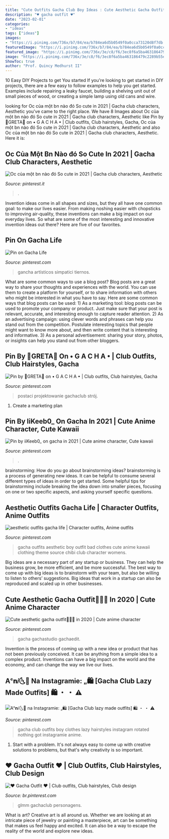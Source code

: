 ```yaml
---
title: "Cute Outfits Gacha Club Boy Ideas : Cute Aesthetic Gacha Outfit🥴🤚🏻 In 2020"
description: "♥ gacha outfit ♥"
date: "2023-02-01"
categories:
- "ideas"
tags: ["ideas"]
images:
- "https://i.pinimg.com/736x/b7/84/ea/b784ea6d5b0549f0a0cca73120d8f7db.jpg"
featuredImage: "https://i.pinimg.com/736x/b7/84/ea/b784ea6d5b0549f0a0cca73120d8f7db.jpg"
featured_image: "https://i.pinimg.com/736x/3e/c8/f6/3ec8f6a5ba463186479c2289b55eb5e6.jpg"
image: "https://i.pinimg.com/736x/3e/c8/f6/3ec8f6a5ba463186479c2289b55eb5e6.jpg"
ShowToc: true
author: "Prof. Quincy Medhurst II"
---
```



10 Easy DIY Projects to get You started
If you're looking to get started in DIY projects, there are a few easy to follow examples to help you get started. Examples include repairing a leaky faucet, building a shelving unit out of small pieces of wood, or creating a simple lamp using old cans and wire.

	

		
looking for Oc của một bn nào đó So cute in 2021 | Gacha club characters, Aesthetic you've came to the right place. We have 8 Images about Oc của một bn nào đó So cute in 2021 | Gacha club characters, Aesthetic like Pin by 🌺GRETA🌺 on • G A C H A • | Club outfits, Club hairstyles, Gacha, Oc của một bn nào đó So cute in 2021 | Gacha club characters, Aesthetic and also Oc của một bn nào đó So cute in 2021 | Gacha club characters, Aesthetic. Here it is:
		
    
## Oc Của Một Bn Nào đó So Cute In 2021 | Gacha Club Characters, Aesthetic

<img loading=lazy src="https://i.pinimg.com/736x/3e/c8/f6/3ec8f6a5ba463186479c2289b55eb5e6.jpg" onerror="this.onerror=null;this.src='https://tse3.mm.bing.net/th?id=OIP.wPWFL7RQQs9TOqqSSm5G2AHaM5&amp;pid=15.1';" alt="Oc của một bn nào đó So cute in 2021 | Gacha club characters, Aesthetic">

_Source: pinterest.it_

>. 

	

Invention ideas come in all shapes and sizes, but they all have one common goal: to make our lives easier. From making noshing easier with chopsticks to improving air-quality, these inventions can make a big impact on our everyday lives. So what are some of the most interesting and innovative invention ideas out there? Here are five of our favorites.

    
## Pin On Gacha Life

<img loading=lazy src="https://i.pinimg.com/736x/de/d8/df/ded8df7807aea3d7f777b18c12124ac7.jpg" onerror="this.onerror=null;this.src='https://tse3.mm.bing.net/th?id=OIP.bDwjpvIwAhXMRLbqhXLSsQHaJE&amp;pid=15.1';" alt="Pin on Gacha Life">

_Source: pinterest.com_

>gancha artísticos simpatici tiernos. 

	

What are some common ways to use a blog post?
Blog posts are a great way to share your thoughts and experiences with the world. You can use them to create a platform for yourself, or to share information with others who might be interested in what you have to say. Here are some common ways that blog posts can be used: 1) As a marketing tool: blog posts can be used to promote your company or product. Just make sure that your post is relevant, accurate, and interesting enough to capture reader attention. 2) As an advertising campaign: using clever words and phrases can help you stand out from the competition. Postulate interesting topics that people might want to know more about, and then write content that is interesting and informative. 3) As a personal advertisement: sharing your story, photos, or insights can help you stand out from other bloggers.

    
## Pin By 🌺GRETA🌺 On • G A C H A • | Club Outfits, Club Hairstyles, Gacha

<img loading=lazy src="https://i.pinimg.com/736x/6c/c8/d5/6cc8d58acf0c478b5194901240ec4f44.jpg" onerror="this.onerror=null;this.src='https://tse3.mm.bing.net/th?id=OIP.wlwxaO3UD2QigvYyCqnKAAHaHT&amp;pid=15.1';" alt="Pin by 🌺GRETA🌺 on • G A C H A • | Club outfits, Club hairstyles, Gacha">

_Source: pinterest.com_

>postaci projektowanie gachaclub strój. 

	

1. Create a marketing plan 

    
## Pin By IiKeeb0_ On Gacha In 2021 | Cute Anime Character, Cute Kawaii

<img loading=lazy src="https://i.pinimg.com/736x/23/5e/b3/235eb337a8bb8f4ce7c4b56e1d58fcfb.jpg" onerror="this.onerror=null;this.src='https://tse3.mm.bing.net/th?id=OIP.MTxbYFqhhv9MlqvCdpLOHQHaIj&amp;pid=15.1';" alt="Pin by iiKeeb0_ on gacha in 2021 | Cute anime character, Cute kawaii">

_Source: pinterest.com_

>. 

	

brainstorming: How do you go about brainstorming ideas?
brainstorming is a process of generating new ideas. It can be helpful to consume several different types of ideas in order to get started. Some helpful tips for brainstorming include breaking the idea down into smaller pieces, focusing on one or two specific aspects, and asking yourself specific questions.

    
## Aesthetic Outfits Gacha Life | Character Outfits, Anime Outfits

<img loading=lazy src="https://i.pinimg.com/736x/b7/84/ea/b784ea6d5b0549f0a0cca73120d8f7db.jpg" onerror="this.onerror=null;this.src='https://tse4.mm.bing.net/th?id=OIP.6PKMjmg75RP1nnEsL2jYxAHaHW&amp;pid=15.1';" alt="aesthetic outfits gacha life | Character outfits, Anime outfits">

_Source: pinterest.com_

>gacha outfits aesthetic boy outfit bad clothes cute anime kawaii clothing theme source chibi club character womens. 

	

Big ideas are a necessary part of any startup or business. They can help the business grow, be more efficient, and be more successful. The best way to come up with big ideas is to brainstorm with your team, but also be willing to listen to others’ suggestions. Big ideas that work in a startup can also be reproduced and scaled up in other businesses.

    
## Cute Aesthetic Gacha Outfit🥴🤚🏻 In 2020 | Cute Anime Character

<img loading=lazy src="https://i.pinimg.com/736x/22/01/e1/2201e1057c93a9cf341fe29de77cc209.jpg" onerror="this.onerror=null;this.src='https://tse2.mm.bing.net/th?id=OIP.VDKX-f2hPzSsEbhtluhKCQHaEK&amp;pid=15.1';" alt="Cute aesthetic gacha outfit🥴🤚🏻 in 2020 | Cute anime character">

_Source: pinterest.com_

>gacha gachastudio gachaedit. 

	

Invention is the process of coming up with a new idea or product that has not been previously conceived. It can be anything from a simple idea to a complex product. Inventions can have a big impact on the world and the economy, and can change the way we live our lives.

    
## Aᶜ𝐧𝑖🌜🌸 Na Instagramie: „🛍 [Gacha Club Lazy Made Outfits] 🛍 ・ ・ ⚠️

<img loading=lazy src="https://i.pinimg.com/736x/f1/91/e6/f191e621f6f99eaba8850ecb9d4efff6.jpg" onerror="this.onerror=null;this.src='https://tse4.mm.bing.net/th?id=OIP.Naggi6GJeHQjOCd8DsQM8AHaHa&amp;pid=15.1';" alt="Aᶜ𝐧𝑖🌜🌸 na Instagramie: „🛍 [Gacha Club lazy made outfits] 🛍 ・ ・ ⚠️">

_Source: pinterest.com_

>gacha club outfits boy clothes lazy hairstyles instagram rotated nothing got instagramie anime. 

	

1. Start with a problem. It's not always easy to come up with creative solutions to problems, but that's why creativity is so important.

    
## ♥ Gacha Outfit ♥ | Club Outfits, Club Hairstyles, Club Design

<img loading=lazy src="https://i.pinimg.com/736x/37/ac/d7/37acd794306c5b37dcf8d8b5b2470f00.jpg" onerror="this.onerror=null;this.src='https://tse2.mm.bing.net/th?id=OIP.q6hIqqXFdRh-gqVu8PEy0wHaLT&amp;pid=15.1';" alt="♥ Gacha Outfit ♥ | Club outfits, Club hairstyles, Club design">

_Source: br.pinterest.com_

>glmm gachaclub personagens. 

	

What is art?
Creative art is all around us. Whether we are looking at an intricate piece of jewelry or painting a masterpiece, art can be something that makes us feel happy and excited. It can also be a way to escape the reality of the world and explore new ideas.

